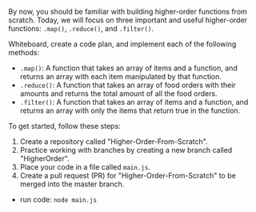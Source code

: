 By now, you should be familiar with building higher-order functions from scratch. Today, we will focus on three important and useful higher-order functions: `.map()`, `.reduce()`, and `.filter()`.

Whiteboard, create a code plan, and implement each of the following methods:

- `.map()`: A function that takes an array of items and a function, and returns an array with each item manipulated by that function.
- `.reduce()`: A function that takes an array of food orders with their amounts and returns the total amount of all the food orders.
- `.filter()`: A function that takes an array of items and a function, and returns an array with only the items that return true in the function.

To get started, follow these steps:

1. Create a repository called "Higher-Order-From-Scratch".
2. Practice working with branches by creating a new branch called "HigherOrder".
3. Place your code in a file called `main.js`.
4. Create a pull request (PR) for "Higher-Order-From-Scratch" to be merged into the master branch.

- run code: `node main.js`
